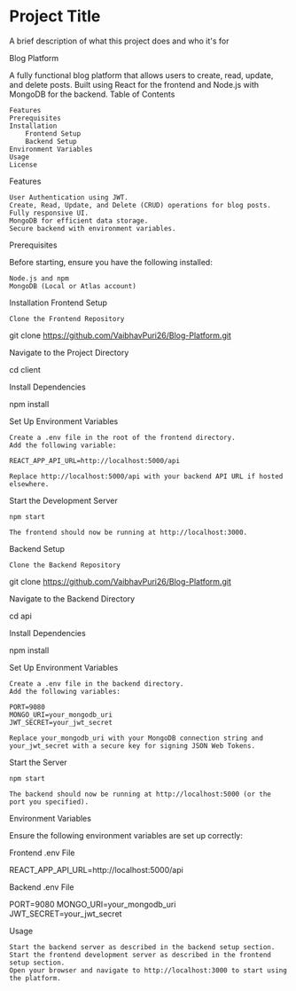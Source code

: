 
# Project Title

A brief description of what this project does and who it's for

Blog Platform

A fully functional blog platform that allows users to create, read, update, and delete posts. Built using React for the frontend and Node.js with MongoDB for the backend.
Table of Contents

    Features
    Prerequisites
    Installation
        Frontend Setup
        Backend Setup
    Environment Variables
    Usage
    License

Features

    User Authentication using JWT.
    Create, Read, Update, and Delete (CRUD) operations for blog posts.
    Fully responsive UI.
    MongoDB for efficient data storage.
    Secure backend with environment variables.

Prerequisites

Before starting, ensure you have the following installed:

    Node.js and npm
    MongoDB (Local or Atlas account)

Installation
Frontend Setup

    Clone the Frontend Repository

git clone https://github.com/VaibhavPuri26/Blog-Platform.git

Navigate to the Project Directory

cd client

Install Dependencies

npm install

Set Up Environment Variables

    Create a .env file in the root of the frontend directory.
    Add the following variable:

    REACT_APP_API_URL=http://localhost:5000/api

    Replace http://localhost:5000/api with your backend API URL if hosted elsewhere.

Start the Development Server

    npm start

    The frontend should now be running at http://localhost:3000.

Backend Setup

    Clone the Backend Repository

git clone https://github.com/VaibhavPuri26/Blog-Platform.git

Navigate to the Backend Directory

cd api

Install Dependencies

npm install

Set Up Environment Variables

    Create a .env file in the backend directory.
    Add the following variables:

    PORT=9080
    MONGO_URI=your_mongodb_uri
    JWT_SECRET=your_jwt_secret

    Replace your_mongodb_uri with your MongoDB connection string and your_jwt_secret with a secure key for signing JSON Web Tokens.

Start the Server

    npm start

    The backend should now be running at http://localhost:5000 (or the port you specified).

Environment Variables

Ensure the following environment variables are set up correctly:

Frontend .env File

REACT_APP_API_URL=http://localhost:5000/api

Backend .env File

PORT=9080
MONGO_URI=your_mongodb_uri
JWT_SECRET=your_jwt_secret

Usage

    Start the backend server as described in the backend setup section.
    Start the frontend development server as described in the frontend setup section.
    Open your browser and navigate to http://localhost:3000 to start using the platform.
